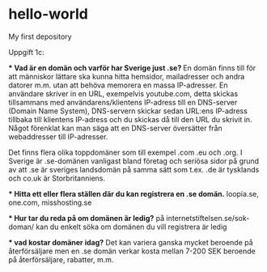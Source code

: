 # hello-world
My first depository
<html>
Uppgift 1c:
 
 
<b>* Vad är en domän och varför har Sverige just .se? </b>
En domän finns till för att människor lättare ska kunna hitta hemsidor, mailadresser och andra datorer m.m. utan att behöva memorera en massa IP-adresser. En användare skriver in en URL, exempelvis youtube.com, detta skickas tillsammans med användarens/klientens IP-adress till en DNS-server (Domain Name System), DNS-servern skickar sedan URL:ens IP-adress tillbaka till klientens IP-adress och du skickas då till den URL du skrivit in. Något förenklat kan man säga att en DNS-server översätter från webaddresser till IP-adresser.

Det finns flera olika toppdomäner som till exempel .com .eu och .org. I Sverige är .se-domänen vanligast bland företag och seriösa sidor på grund av att .se är sveriges landsdomän på samma sätt som t.ex. .de är tysklands och co.uk är Storbritanniens. 

<b>* Hitta ett eller flera ställen där du kan registrera en .se domän.</b>
loopia.se, one.com, misshosting.se 

<b>* Hur tar du reda på om domänen är ledig?</b> 
på internetstiftelsen.se/sok-doman/ kan du enkelt söka om domänen du vill registrera är ledig

<b>* vad kostar domäner idag?</b>
Det kan variera ganska mycket beroende på återförsäljare men en .se domän verkar kosta mellan 7-200 SEK beroende på återförsäljare, rabatter, m.m. 

</html>
